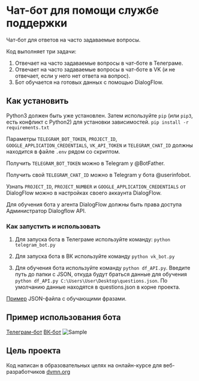 # Чат-бот для помощи службе поддержки

Чат-бот для ответов на часто задаваемые вопросы.

Код выполняет три задачи:
1) Отвечает на часто задаваемые вопросы в чат-боте в Телеграме.
2) Отвечает на часто задаваемые вопросы в чат-боте в VK (и не отвечает, если у него нет ответа на вопрос).
3) Бот обучается на готовых данных с помощью DialogFlow.

## Как установить

Python3 должен быть уже установлен. Затем используйте `pip` (или `pip3`, есть конфликт с Python2) для установки зависимостей.
`pip install -r requirements.txt`

Параметры `TELEGRAM_BOT_TOKEN`, `PROJECT_ID`, `GOOGLE_APPLICATION_CREDENTIALS`, `VK_API_TOKEN` и `TELEGRAM_CHAT_ID` должны находится в файле `.env` рядом со скриптом.

Получить `TELEGRAM_BOT_TOKEN` можно в Telegram у @BotFather.

Получить свой `TELEGRAM_CHAT_ID` можно в Telegram у бота @userinfobot.

Узнать `PROJECT_ID`, `PROJECT_NUMBER` и `GOOGLE_APPLICATION_CREDENTIALS` от DialogFlow  можно в настройках своего аккаунта DialogFlow.

Для обучения бота у агента DialogFlow должны быть права доступа Администратор Dialogflow API. 


### Как запустить и использовать

1. Для запуска бота в Телеграме используйте команду: `python telegram_bot.py`

2. Для запуска бота в ВК используйте команду `python vk_bot.py`

3. Для обучения бота используйте команду `python df_API.py`. Введите путь до папки с JSON, откуда будут браться данные для обучения `python df_API.py C:\Users\User\Desktop\questions.json`. По умолчанию данные находятся в questions.json в корне проекта.

[Пример](https://dvmn.org/media/filer_public/a7/db/a7db66c0-1259-4dac-9726-2d1fa9c44f20/questions.json) JSON-файла с обучающими фразами.

## Пример использования бота

[Телеграм-бот](https://t.me/dev_flower_shop_bot)
[ВК-бот](https://vk.com/im?sel=-224989418)
![Sample](https://s9.gifyu.com/images/SUs5O.gif)

## Цель проекта

Код написан в образовательных целях на онлайн-курсе для веб-разработчиков [dvmn.org](https://dvmn.org/modules/)